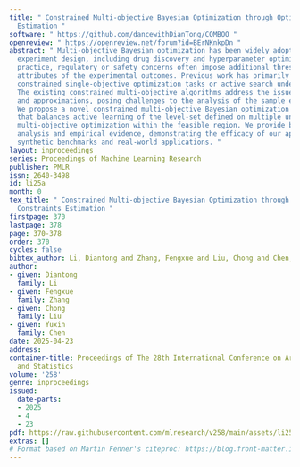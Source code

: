 ```yaml
---
title: " Constrained Multi-objective Bayesian Optimization through Optimistic Constraints
  Estimation "
software: " https://github.com/dancewithDianTong/COMBOO "
openreview: " https://openreview.net/forum?id=BErNKnkpDn "
abstract: " Multi-objective Bayesian optimization has been widely adopted in scientific
  experiment design, including drug discovery and hyperparameter optimization. In
  practice, regulatory or safety concerns often impose additional thresholds on certain
  attributes of the experimental outcomes. Previous work has primarily focused on
  constrained single-objective optimization tasks or active search under constraints.
  The existing constrained multi-objective algorithms address the issue with heuristics
  and approximations, posing challenges to the analysis of the sample efficiency.
  We propose a novel constrained multi-objective Bayesian optimization algorithm \\textbf{COMBOO}
  that balances active learning of the level-set defined on multiple unknowns with
  multi-objective optimization within the feasible region. We provide both theoretical
  analysis and empirical evidence, demonstrating the efficacy of our approach on various
  synthetic benchmarks and real-world applications. "
layout: inproceedings
series: Proceedings of Machine Learning Research
publisher: PMLR
issn: 2640-3498
id: li25a
month: 0
tex_title: " Constrained Multi-objective Bayesian Optimization through Optimistic
  Constraints Estimation "
firstpage: 370
lastpage: 378
page: 370-378
order: 370
cycles: false
bibtex_author: Li, Diantong and Zhang, Fengxue and Liu, Chong and Chen, Yuxin
author:
- given: Diantong
  family: Li
- given: Fengxue
  family: Zhang
- given: Chong
  family: Liu
- given: Yuxin
  family: Chen
date: 2025-04-23
address:
container-title: Proceedings of The 28th International Conference on Artificial Intelligence
  and Statistics
volume: '258'
genre: inproceedings
issued:
  date-parts:
  - 2025
  - 4
  - 23
pdf: https://raw.githubusercontent.com/mlresearch/v258/main/assets/li25a/li25a.pdf
extras: []
# Format based on Martin Fenner's citeproc: https://blog.front-matter.io/posts/citeproc-yaml-for-bibliographies/
---
```

